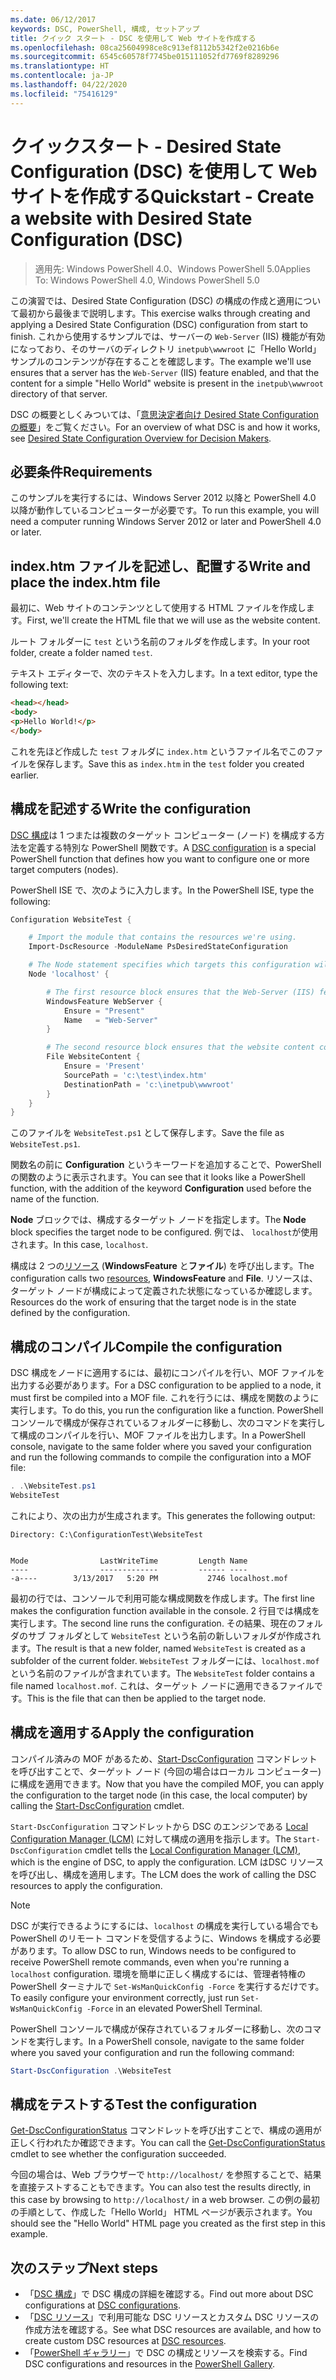 ```yaml
---
ms.date: 06/12/2017
keywords: DSC, PowerShell, 構成, セットアップ
title: クイック スタート - DSC を使用して Web サイトを作成する
ms.openlocfilehash: 08ca25604998ce8c913ef8112b5342f2e0216b6e
ms.sourcegitcommit: 6545c60578f7745be015111052fd7769f8289296
ms.translationtype: HT
ms.contentlocale: ja-JP
ms.lasthandoff: 04/22/2020
ms.locfileid: "75416129"
---
```

# <a name="quickstart---create-a-website-with-desired-state-configuration-dsc"></a><span data-ttu-id="2379e-103">クイックスタート - Desired State Configuration (DSC) を使用して Web サイトを作成する</span><span class="sxs-lookup"><span data-stu-id="2379e-103">Quickstart - Create a website with Desired State Configuration (DSC)</span></span>

> <span data-ttu-id="2379e-104">適用先: Windows PowerShell 4.0、Windows PowerShell 5.0</span><span class="sxs-lookup"><span data-stu-id="2379e-104">Applies To: Windows PowerShell 4.0, Windows PowerShell 5.0</span></span>

<span data-ttu-id="2379e-105">この演習では、Desired State Configuration (DSC) の構成の作成と適用について最初から最後まで説明します。</span><span class="sxs-lookup"><span data-stu-id="2379e-105">This exercise walks through creating and applying a Desired State Configuration (DSC) configuration from start to finish.</span></span>
<span data-ttu-id="2379e-106">これから使用するサンプルでは、サーバーの `Web-Server` (IIS) 機能が有効になっており、そのサーバのディレクトリ `inetpub\wwwroot` に「Hello World」サンプルのコンテンツが存在することを確認します。</span><span class="sxs-lookup"><span data-stu-id="2379e-106">The example we'll use ensures that a server has the `Web-Server` (IIS) feature enabled, and that the content for a simple "Hello World" website is present in the `inetpub\wwwroot` directory of that server.</span></span>

<span data-ttu-id="2379e-107">DSC の概要としくみついては、「[意思決定者向け Desired State Configuration の概要](../overview/decisionMaker.md)」をご覧ください。</span><span class="sxs-lookup"><span data-stu-id="2379e-107">For an overview of what DSC is and how it works, see [Desired State Configuration Overview for Decision Makers](../overview/decisionMaker.md).</span></span>

## <a name="requirements"></a><span data-ttu-id="2379e-108">必要条件</span><span class="sxs-lookup"><span data-stu-id="2379e-108">Requirements</span></span>

<span data-ttu-id="2379e-109">このサンプルを実行するには、Windows Server 2012 以降と PowerShell 4.0 以降が動作しているコンピューターが必要です。</span><span class="sxs-lookup"><span data-stu-id="2379e-109">To run this example, you will need a computer running Windows Server 2012 or later and PowerShell 4.0 or later.</span></span>

## <a name="write-and-place-the-indexhtm-file"></a><span data-ttu-id="2379e-110">index.htm ファイルを記述し、配置する</span><span class="sxs-lookup"><span data-stu-id="2379e-110">Write and place the index.htm file</span></span>

<span data-ttu-id="2379e-111">最初に、Web サイトのコンテンツとして使用する HTML ファイルを作成します。</span><span class="sxs-lookup"><span data-stu-id="2379e-111">First, we'll create the HTML file that we will use as the website content.</span></span>

<span data-ttu-id="2379e-112">ルート フォルダーに `test` という名前のフォルダを作成します。</span><span class="sxs-lookup"><span data-stu-id="2379e-112">In your root folder, create a folder named `test`.</span></span>

<span data-ttu-id="2379e-113">テキスト エディターで、次のテキストを入力します。</span><span class="sxs-lookup"><span data-stu-id="2379e-113">In a text editor, type the following text:</span></span>

```html
<head></head>
<body>
<p>Hello World!</p>
</body>
```

<span data-ttu-id="2379e-114">これを先ほど作成した `test` フォルダに `index.htm` というファイル名でこのファイルを保存します。</span><span class="sxs-lookup"><span data-stu-id="2379e-114">Save this as `index.htm` in the `test` folder you created earlier.</span></span>

## <a name="write-the-configuration"></a><span data-ttu-id="2379e-115">構成を記述する</span><span class="sxs-lookup"><span data-stu-id="2379e-115">Write the configuration</span></span>

<span data-ttu-id="2379e-116">[DSC 構成](../configurations/configurations.md)は 1 つまたは複数のターゲット コンピューター (ノード) を構成する方法を定義する特別な PowerShell 関数です。</span><span class="sxs-lookup"><span data-stu-id="2379e-116">A [DSC configuration](../configurations/configurations.md) is a special PowerShell function that defines how you want to configure one or more target computers (nodes).</span></span>

<span data-ttu-id="2379e-117">PowerShell ISE で、次のように入力します。</span><span class="sxs-lookup"><span data-stu-id="2379e-117">In the PowerShell ISE, type the following:</span></span>

```powershell
Configuration WebsiteTest {

    # Import the module that contains the resources we're using.
    Import-DscResource -ModuleName PsDesiredStateConfiguration

    # The Node statement specifies which targets this configuration will be applied to.
    Node 'localhost' {

        # The first resource block ensures that the Web-Server (IIS) feature is enabled.
        WindowsFeature WebServer {
            Ensure = "Present"
            Name   = "Web-Server"
        }

        # The second resource block ensures that the website content copied to the website root folder.
        File WebsiteContent {
            Ensure = 'Present'
            SourcePath = 'c:\test\index.htm'
            DestinationPath = 'c:\inetpub\wwwroot'
        }
    }
}
```

<span data-ttu-id="2379e-118">このファイルを `WebsiteTest.ps1` として保存します。</span><span class="sxs-lookup"><span data-stu-id="2379e-118">Save the file as `WebsiteTest.ps1`.</span></span>

<span data-ttu-id="2379e-119">関数名の前に **Configuration** というキーワードを追加することで、PowerShell の関数のように表示されます。</span><span class="sxs-lookup"><span data-stu-id="2379e-119">You can see that it looks like a PowerShell function, with the addition of the keyword **Configuration** used before the name of the function.</span></span>

<span data-ttu-id="2379e-120">**Node** ブロックでは、構成するターゲット ノードを指定します。</span><span class="sxs-lookup"><span data-stu-id="2379e-120">The **Node** block specifies the target node to be configured.</span></span> <span data-ttu-id="2379e-121">例では、 `localhost`が使用されます。</span><span class="sxs-lookup"><span data-stu-id="2379e-121">In this case, `localhost`.</span></span>

<span data-ttu-id="2379e-122">構成は 2 つの[リソース](../resources/resources.md) (**WindowsFeature** と**ファイル**) を呼び出します。</span><span class="sxs-lookup"><span data-stu-id="2379e-122">The configuration calls two [resources](../resources/resources.md), **WindowsFeature** and **File**.</span></span>
<span data-ttu-id="2379e-123">リソースは、ターゲット ノードが構成によって定義された状態になっているか確認します。</span><span class="sxs-lookup"><span data-stu-id="2379e-123">Resources do the work of ensuring that the target node is in the state defined by the configuration.</span></span>

## <a name="compile-the-configuration"></a><span data-ttu-id="2379e-124">構成のコンパイル</span><span class="sxs-lookup"><span data-stu-id="2379e-124">Compile the configuration</span></span>

<span data-ttu-id="2379e-125">DSC 構成をノードに適用するには、最初にコンパイルを行い、MOF ファイルを出力する必要があります。</span><span class="sxs-lookup"><span data-stu-id="2379e-125">For a DSC configuration to be applied to a node, it must first be compiled into a MOF file.</span></span>
<span data-ttu-id="2379e-126">これを行うには、構成を関数のように実行します。</span><span class="sxs-lookup"><span data-stu-id="2379e-126">To do this, you run the configuration like a function.</span></span>
<span data-ttu-id="2379e-127">PowerShell コンソールで構成が保存されているフォルダーに移動し、次のコマンドを実行して構成のコンパイルを行い、MOF ファイルを出力します。</span><span class="sxs-lookup"><span data-stu-id="2379e-127">In a PowerShell console, navigate to the same folder where you saved your configuration and run the following commands to compile the configuration into a MOF file:</span></span>

```powershell
. .\WebsiteTest.ps1
WebsiteTest
```

<span data-ttu-id="2379e-128">これにより、次の出力が生成されます。</span><span class="sxs-lookup"><span data-stu-id="2379e-128">This generates the following output:</span></span>

```
Directory: C:\ConfigurationTest\WebsiteTest


Mode                LastWriteTime         Length Name
----                -------------         ------ ----
-a----        3/13/2017   5:20 PM           2746 localhost.mof
```

<span data-ttu-id="2379e-129">最初の行では、コンソールで利用可能な構成関数を作成します。</span><span class="sxs-lookup"><span data-stu-id="2379e-129">The first line makes the configuration function available in the console.</span></span>
<span data-ttu-id="2379e-130">2 行目では構成を実行します。</span><span class="sxs-lookup"><span data-stu-id="2379e-130">The second line runs the configuration.</span></span>
<span data-ttu-id="2379e-131">その結果、現在のフォルダのサブ フォルダとして `WebsiteTest` という名前の新しいフォルダが作成されます。</span><span class="sxs-lookup"><span data-stu-id="2379e-131">The result is that a new folder, named `WebsiteTest` is created as a subfolder of the current folder.</span></span>
<span data-ttu-id="2379e-132">`WebsiteTest` フォルダーには、`localhost.mof` という名前のファイルが含まれています。</span><span class="sxs-lookup"><span data-stu-id="2379e-132">The `WebsiteTest` folder contains a file named `localhost.mof`.</span></span>
<span data-ttu-id="2379e-133">これは、ターゲット ノードに適用できるファイルです。</span><span class="sxs-lookup"><span data-stu-id="2379e-133">This is the file that can then be applied to the target node.</span></span>

## <a name="apply-the-configuration"></a><span data-ttu-id="2379e-134">構成を適用する</span><span class="sxs-lookup"><span data-stu-id="2379e-134">Apply the configuration</span></span>

<span data-ttu-id="2379e-135">コンパイル済みの MOF があるため、[Start-DscConfiguration](/powershell/module/psdesiredstateconfiguration/start-dscconfiguration) コマンドレットを呼び出すことで、ターゲット ノード (今回の場合はローカル コンピューター) に構成を適用できます。</span><span class="sxs-lookup"><span data-stu-id="2379e-135">Now that you have the compiled MOF, you can apply the configuration to the target node (in this case, the local computer) by calling the [Start-DscConfiguration](/powershell/module/psdesiredstateconfiguration/start-dscconfiguration) cmdlet.</span></span>

<span data-ttu-id="2379e-136">`Start-DscConfiguration` コマンドレットから DSC のエンジンである [Local Configuration Manager (LCM)](../managing-nodes/metaConfig.md) に対して構成の適用を指示します。</span><span class="sxs-lookup"><span data-stu-id="2379e-136">The `Start-DscConfiguration` cmdlet tells the [Local Configuration Manager (LCM)](../managing-nodes/metaConfig.md), which is the engine of DSC, to apply the configuration.</span></span>
<span data-ttu-id="2379e-137">LCM はDSC リソースを呼び出し、構成を適用します。</span><span class="sxs-lookup"><span data-stu-id="2379e-137">The LCM does the work of calling the DSC resources to apply the configuration.</span></span>

> [!NOTE]
> <span data-ttu-id="2379e-138">DSC が実行できるようにするには、`localhost` の構成を実行している場合でも PowerShell のリモート コマンドを受信するように、Windows を構成する必要があります。</span><span class="sxs-lookup"><span data-stu-id="2379e-138">To allow DSC to run, Windows needs to be configured to receive PowerShell remote commands, even when you're running a `localhost` configuration.</span></span> <span data-ttu-id="2379e-139">環境を簡単に正しく構成するには、管理者特権の PowerShell ターミナルで `Set-WsManQuickConfig -Force` を実行するだけです。</span><span class="sxs-lookup"><span data-stu-id="2379e-139">To easily configure your environment correctly, just run `Set-WsManQuickConfig -Force` in an elevated PowerShell Terminal.</span></span>

<span data-ttu-id="2379e-140">PowerShell コンソールで構成が保存されているフォルダーに移動し、次のコマンドを実行します。</span><span class="sxs-lookup"><span data-stu-id="2379e-140">In a PowerShell console, navigate to the same folder where you saved your configuration and run the following command:</span></span>

```powershell
Start-DscConfiguration .\WebsiteTest
```

## <a name="test-the-configuration"></a><span data-ttu-id="2379e-141">構成をテストする</span><span class="sxs-lookup"><span data-stu-id="2379e-141">Test the configuration</span></span>

<span data-ttu-id="2379e-142">[Get-DscConfigurationStatus](/powershell/module/psdesiredstateconfiguration/get-dscconfigurationstatus) コマンドレットを呼び出すことで、構成の適用が正しく行われたか確認できます。</span><span class="sxs-lookup"><span data-stu-id="2379e-142">You can call the [Get-DscConfigurationStatus](/powershell/module/psdesiredstateconfiguration/get-dscconfigurationstatus) cmdlet to see whether the configuration succeeded.</span></span>

<span data-ttu-id="2379e-143">今回の場合は、Web ブラウザーで `http://localhost/` を参照することで、結果を直接テストすることもできます。</span><span class="sxs-lookup"><span data-stu-id="2379e-143">You can also test the results directly, in this case by browsing to `http://localhost/` in a web browser.</span></span>
<span data-ttu-id="2379e-144">この例の最初の手順として、作成した「Hello World」 HTML ページが表示されます。</span><span class="sxs-lookup"><span data-stu-id="2379e-144">You should see the "Hello World" HTML page you created as the first step in this example.</span></span>

## <a name="next-steps"></a><span data-ttu-id="2379e-145">次のステップ</span><span class="sxs-lookup"><span data-stu-id="2379e-145">Next steps</span></span>

- <span data-ttu-id="2379e-146">「[DSC 構成](../configurations/configurations.md)」で DSC 構成の詳細を確認する。</span><span class="sxs-lookup"><span data-stu-id="2379e-146">Find out more about DSC configurations at [DSC configurations](../configurations/configurations.md).</span></span>
- <span data-ttu-id="2379e-147">「[DSC リソース](../resources/resources.md)」で利用可能な DSC リソースとカスタム DSC リソースの作成方法を確認する。</span><span class="sxs-lookup"><span data-stu-id="2379e-147">See what DSC resources are available, and how to create custom DSC resources at [DSC resources](../resources/resources.md).</span></span>
- <span data-ttu-id="2379e-148">「[PowerShell ギャラリー](https://www.powershellgallery.com/)」で DSC の構成とリソースを検索する。</span><span class="sxs-lookup"><span data-stu-id="2379e-148">Find DSC configurations and resources in the [PowerShell Gallery](https://www.powershellgallery.com/).</span></span>
